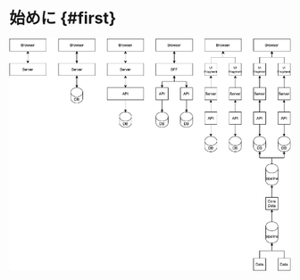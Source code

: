 # 始めに {#first}

![03_history_of_web_system_architecture](../assets/images/drawio/03_history_of_web_system_architecture.png)